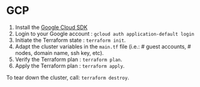 # GCP

1. Install the [Google Cloud SDK](https://cloud.google.com/sdk/docs/downloads-interactive)
2. Login to your Google account : `gcloud auth application-default login`
3. Initiate the Terraform state : `terraform init`.
4. Adapt the cluster variables in the `main.tf` file (i.e.: # guest accounts, # nodes, domain name, ssh key, etc).
5. Verify the Terraform plan : `terraform plan`.
6. Apply the Terraform plan : `terraform apply`.

To tear down the cluster, call: `terraform destroy`.